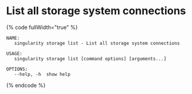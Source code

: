 # List all storage system connections

{% code fullWidth="true" %}
```
NAME:
   singularity storage list - List all storage system connections

USAGE:
   singularity storage list [command options] [arguments...]

OPTIONS:
   --help, -h  show help
```
{% endcode %}
